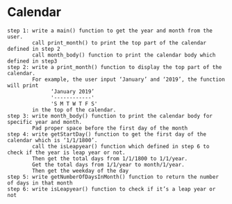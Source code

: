 # Calendar

    step 1: write a main() function to get the year and month from the user.
            call print_month() to print the top part of the calendar defined in step 2
            call month_body() function to print the calendar body which defined in step3
    step 2:	write a print_month() function to display the top part of the calendar. 
            For example, the user input ‘January’ and ‘2019’, the function will print 
                  ‘January 2019’ 
                  '------------'
                  'S M T W T F S'
            in the top of the calendar.
    step 3:	write month_body() function to print the calendar body for specific year and month. 
            Pad proper space before the first day of the month
    step 4:	write getStartDay() function to get the first day of the calendar which is ‘1/1/1800’. 
            call the isLeapyear() function which defined in step 6 to check if the year is leap year or not. 
            Then get the total days from 1/1/1800 to 1/1/year. 
            Get the total days from 1/1/year to month/1/year. 
            Then get the weekday of the day
    step 5:	write getNumberOfDaysInMonth() function to return the number of days in that month
    step 6:	write isLeapyear() function to check if it’s a leap year or not


